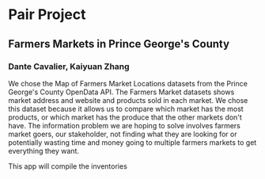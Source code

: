 # Pair Project
## Farmers Markets in Prince George's County
### Dante Cavalier, Kaiyuan Zhang
We chose the Map of Farmers Market Locations datasets from the Prince George's County OpenData API. The Farmers Market datasets shows market address and website and products sold in each market. We chose this dataset because it allows us to compare which market has the most products, or which market has the produce that the other markets don't have. The information problem we are hoping to solve involves farmers market goers, our stakeholder, not finding what they are looking for or potentially wasting time and money going to multiple farmers markets to get everything they want.

This app will compile the inventories
